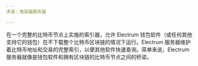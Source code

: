 ```yaml
---
术语：电容器服务器

---
```

在一个完整的比特币节点上实施的索引器，允许 Electrum 钱包软件（或任何其他支持它的钱包）在不下载整个比特币区块链的情况下运行。Electrum 服务器维护着比特币地址和交易的完整索引，以便其他软件快速查询。简单来说，Electrum 服务器就像是钱包软件和拥有区块链的比特币节点之间的桥梁。